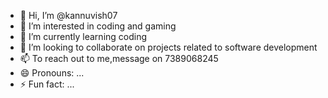 - 👋 Hi, I’m @kannuvish07
- 👀 I’m interested in coding and gaming
- 🌱 I’m currently learning coding
- 💞️ I’m looking to collaborate on projects related to software development
- 📫 To reach out to me,message on 7389068245 
- 😄 Pronouns: ...
- ⚡ Fun fact: ...

<!---
kannuvish07/kannuvish07 is a ✨ special ✨ repository because its `README.md` (this file) appears on your GitHub profile.
You can click the Preview link to take a look at your changes.
--->
